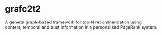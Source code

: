 # grafc2t2
A general graph-based framework for top-N recommendation using content, temporal and trust information in a personalized PageRank system.
